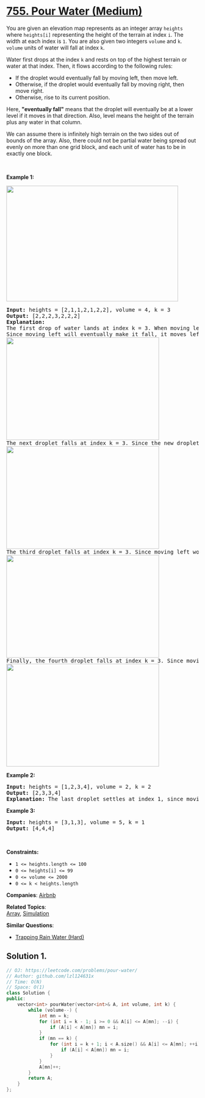 # [755. Pour Water (Medium)](https://leetcode.com/problems/pour-water)

<p>You are given an elevation map represents as an integer array <code>heights</code> where <code>heights[i]</code> representing the height of the terrain at index <code>i</code>. The width at each index is <code>1</code>. You are also given two integers <code>volume</code> and <code>k</code>. <code>volume</code> units of water will fall at index <code>k</code>.</p>
<p>Water first drops at the index <code>k</code> and rests on top of the highest terrain or water at that index. Then, it flows according to the following rules:</p>
<ul>
	<li>If the droplet would eventually fall by moving left, then move left.</li>
	<li>Otherwise, if the droplet would eventually fall by moving right, then move right.</li>
	<li>Otherwise, rise to its current position.</li>
</ul>
<p>Here, <strong>"eventually fall"</strong> means that the droplet will eventually be at a lower level if it moves in that direction. Also, level means the height of the terrain plus any water in that column.</p>
<p>We can assume there is infinitely high terrain on the two sides out of bounds of the array. Also, there could not be partial water being spread out evenly on more than one grid block, and each unit of water has to be in exactly one block.</p>
<p>&nbsp;</p>
<p><strong class="example">Example 1:</strong></p>
<img alt="" src="https://assets.leetcode.com/uploads/2021/06/12/pour11-grid.jpg" style="width: 450px; height: 303px;">
<pre><strong>Input:</strong> heights = [2,1,1,2,1,2,2], volume = 4, k = 3
<strong>Output:</strong> [2,2,2,3,2,2,2]
<strong>Explanation:</strong>
The first drop of water lands at index k = 3. When moving left or right, the water can only move to the same level or a lower level. (By level, we mean the total height of the terrain plus any water in that column.)
Since moving left will eventually make it fall, it moves left. (A droplet "made to fall" means go to a lower height than it was at previously.) Since moving left will not make it fall, it stays in place.
<img alt="" src="https://assets.leetcode.com/uploads/2021/06/12/pour12-grid.jpg" style="width: 400px; height: 269px;">
The next droplet falls at index k = 3. Since the new droplet moving left will eventually make it fall, it moves left. Notice that the droplet still preferred to move left, even though it could move right (and moving right makes it fall quicker.)
<img alt="" src="https://assets.leetcode.com/uploads/2021/06/12/pour13-grid.jpg" style="width: 400px; height: 269px;">
The third droplet falls at index k = 3. Since moving left would not eventually make it fall, it tries to move right. Since moving right would eventually make it fall, it moves right.
<img alt="" src="https://assets.leetcode.com/uploads/2021/06/12/pour14-grid.jpg" style="width: 400px; height: 269px;">
Finally, the fourth droplet falls at index k = 3. Since moving left would not eventually make it fall, it tries to move right. Since moving right would not eventually make it fall, it stays in place.
<img alt="" src="https://assets.leetcode.com/uploads/2021/06/12/pour15-grid.jpg" style="width: 400px; height: 269px;">
</pre>
<p><strong class="example">Example 2:</strong></p>
<pre><strong>Input:</strong> heights = [1,2,3,4], volume = 2, k = 2
<strong>Output:</strong> [2,3,3,4]
<strong>Explanation:</strong> The last droplet settles at index 1, since moving further left would not cause it to eventually fall to a lower height.
</pre>
<p><strong class="example">Example 3:</strong></p>
<pre><strong>Input:</strong> heights = [3,1,3], volume = 5, k = 1
<strong>Output:</strong> [4,4,4]
</pre>
<p>&nbsp;</p>
<p><strong>Constraints:</strong></p>
<ul>
	<li><code>1 &lt;= heights.length &lt;= 100</code></li>
	<li><code>0 &lt;= heights[i] &lt;= 99</code></li>
	<li><code>0 &lt;= volume &lt;= 2000</code></li>
	<li><code>0 &lt;= k &lt; heights.length</code></li>
</ul>

**Companies**:
[Airbnb](https://leetcode.com/company/airbnb)

**Related Topics**:  
[Array](https://leetcode.com/tag/array/), [Simulation](https://leetcode.com/tag/simulation/)

**Similar Questions**:
* [Trapping Rain Water (Hard)](https://leetcode.com/problems/trapping-rain-water/)

## Solution 1.

```cpp
// OJ: https://leetcode.com/problems/pour-water/
// Author: github.com/lzl124631x
// Time: O(N)
// Space: O(1)
class Solution {
public:
    vector<int> pourWater(vector<int>& A, int volume, int k) {
        while (volume--) {
            int mn = k;
            for (int i = k - 1; i >= 0 && A[i] <= A[mn]; --i) {
                if (A[i] < A[mn]) mn = i;
            }
            if (mn == k) {
                for (int i = k + 1; i < A.size() && A[i] <= A[mn]; ++i) {
                    if (A[i] < A[mn]) mn = i;
                }
            }
            A[mn]++;
        }
        return A;
    }
};
```